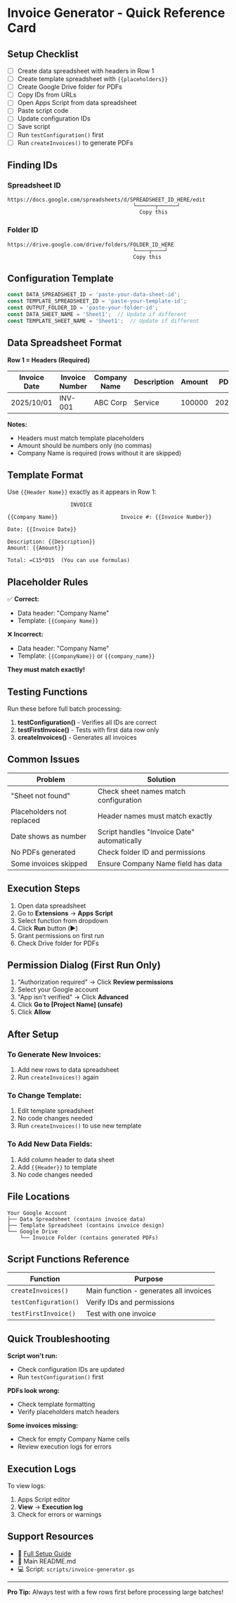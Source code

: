 # Invoice Generator - Quick Reference Card

## Setup Checklist

- [ ] Create data spreadsheet with headers in Row 1
- [ ] Create template spreadsheet with `{{placeholders}}`
- [ ] Create Google Drive folder for PDFs
- [ ] Copy IDs from URLs
- [ ] Open Apps Script from data spreadsheet
- [ ] Paste script code
- [ ] Update configuration IDs
- [ ] Save script
- [ ] Run `testConfiguration()` first
- [ ] Run `createInvoices()` to generate PDFs

## Finding IDs

### Spreadsheet ID
```
https://docs.google.com/spreadsheets/d/SPREADSHEET_ID_HERE/edit
                                        └──────┬──────┘
                                          Copy this
```

### Folder ID
```
https://drive.google.com/drive/folders/FOLDER_ID_HERE
                                        └────┬────┘
                                        Copy this
```

## Configuration Template

```javascript
const DATA_SPREADSHEET_ID = 'paste-your-data-sheet-id';
const TEMPLATE_SPREADSHEET_ID = 'paste-your-template-id';
const OUTPUT_FOLDER_ID = 'paste-your-folder-id';
const DATA_SHEET_NAME = 'Sheet1';  // Update if different
const TEMPLATE_SHEET_NAME = 'Sheet1';  // Update if different
```

## Data Spreadsheet Format

**Row 1 = Headers (Required)**

| Invoice Date | Invoice Number | Company Name | Description | Amount | PDF Filename |
|--------------|----------------|--------------|-------------|--------|--------------|
| 2025/10/01   | INV-001        | ABC Corp     | Service     | 100000 | 20251001_ABC |

**Notes:**
- Headers must match template placeholders
- Amount should be numbers only (no commas)
- Company Name is required (rows without it are skipped)

## Template Format

Use `{{Header Name}}` exactly as it appears in Row 1:

```
                    INVOICE

{{Company Name}}                    Invoice #: {{Invoice Number}}

Date: {{Invoice Date}}

Description: {{Description}}
Amount: {{Amount}}

Total: =C15*D15  (You can use formulas)
```

## Placeholder Rules

✅ **Correct:**
- Data header: "Company Name"
- Template: `{{Company Name}}`

❌ **Incorrect:**
- Data header: "Company Name"
- Template: `{{CompanyName}}` or `{{company_name}}`

**They must match exactly!**

## Testing Functions

Run these before full batch processing:

1. **testConfiguration()** - Verifies all IDs are correct
2. **testFirstInvoice()** - Tests with first data row only
3. **createInvoices()** - Generates all invoices

## Common Issues

| Problem | Solution |
|---------|----------|
| "Sheet not found" | Check sheet names match configuration |
| Placeholders not replaced | Header names must match exactly |
| Date shows as number | Script handles "Invoice Date" automatically |
| No PDFs generated | Check folder ID and permissions |
| Some invoices skipped | Ensure Company Name field has data |

## Execution Steps

1. Open data spreadsheet
2. Go to **Extensions** → **Apps Script**
3. Select function from dropdown
4. Click **Run** button (▶️)
5. Grant permissions on first run
6. Check Drive folder for PDFs

## Permission Dialog (First Run Only)

1. "Authorization required" → Click **Review permissions**
2. Select your Google account
3. "App isn't verified" → Click **Advanced**
4. Click **Go to [Project Name] (unsafe)**
5. Click **Allow**

## After Setup

### To Generate New Invoices:
1. Add new rows to data spreadsheet
2. Run `createInvoices()` again

### To Change Template:
1. Edit template spreadsheet
2. No code changes needed
3. Run `createInvoices()` to use new template

### To Add New Data Fields:
1. Add column header to data sheet
2. Add `{{Header}}` to template
3. No code changes needed

## File Locations

```
Your Google Account
├── Data Spreadsheet (contains invoice data)
├── Template Spreadsheet (contains invoice design)
└── Google Drive
    └── Invoice Folder (contains generated PDFs)
```

## Script Functions Reference

| Function | Purpose |
|----------|---------|
| `createInvoices()` | Main function - generates all invoices |
| `testConfiguration()` | Verify IDs and permissions |
| `testFirstInvoice()` | Test with one invoice |

## Quick Troubleshooting

**Script won't run:**
- Check configuration IDs are updated
- Run `testConfiguration()` first

**PDFs look wrong:**
- Check template formatting
- Verify placeholders match headers

**Some invoices missing:**
- Check for empty Company Name cells
- Review execution logs for errors

## Execution Logs

To view logs:
1. Apps Script editor
2. **View** → **Execution log**
3. Check for errors or warnings

## Support Resources

- 📖 [Full Setup Guide](SETUP_GUIDE.md)
- 📝 Main README.md
- 💻 Script: `scripts/invoice-generator.gs`

---

**Pro Tip:** Always test with a few rows first before processing large batches!
